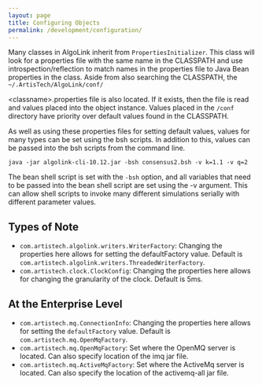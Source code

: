 ```yaml
---
layout: page
title: Configuring Objects
permalink: /development/configuration/
---
```


Many classes in AlgoLink inherit from `PropertiesInitializer`. This class will look for a properties file with the same name in the CLASSPATH and use introspection/reflection to match names in the properties file to Java Bean properties in the class. Aside from also searching the CLASSPATH, the `~/.ArtisTech/AlgoLink/conf/`

&lt;classname&gt;.properties file is also located.  If it exists, then the file is read and values placed into the object instance.  Values placed in the `/conf` directory have priority over default values found in the CLASSPATH.</classname>

As well as using these properties files for setting default values, values for many types can be set using the bsh scripts. In addition to this, values can be passed into the bsh scripts from the command line.

```
java -jar algolink-cli-10.12.jar -bsh consensus2.bsh -v k=1.1 -v q=2
```

The bean shell script is set with the `-bsh` option, and all variables that need to be passed into the bean shell script are set using the -v argument. This can allow shell scripts to invoke many different simulations serially with different parameter values.

## Types of Note

- `com.artistech.algolink.writers.WriterFactory`: Changing the properties here allows for setting the defaultFactory value. Default is `com.artistech.algolink.writers.ThreadedWriterFactory`.
- `com.artistech.clock.ClockConfig`: Changing the properties here allows for changing the granularity of the clock. Default is 5ms.

## At the Enterprise Level

- `com.artistech.mq.ConnectionInfo`: Changing the properties here allows for setting the `defaultFactory` value. Default is `com.artistech.mq.OpenMqFactory`.
- `com.artistech.mq.OpenMqFactory`: Set where the OpenMQ server is located. Can also specify location of the imq jar file.
- `com.artistech.mq.ActiveMqFactory`: Set where the ActiveMq server is located. Can also specify the location of the activemq-all jar file.
